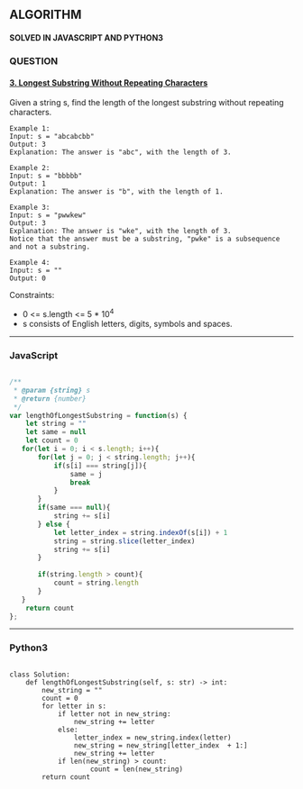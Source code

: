 ## ALGORITHM

#### SOLVED IN JAVASCRIPT AND PYTHON3
### QUESTION

#### [3. Longest Substring Without Repeating Characters](https://leetcode.com/problems/longest-substring-without-repeating-characters/)

Given a string s, find the length of the longest substring without repeating characters.



```
Example 1:
Input: s = "abcabcbb"
Output: 3
Explanation: The answer is "abc", with the length of 3.

Example 2:
Input: s = "bbbbb"
Output: 1
Explanation: The answer is "b", with the length of 1.

Example 3:
Input: s = "pwwkew"
Output: 3
Explanation: The answer is "wke", with the length of 3.
Notice that the answer must be a substring, "pwke" is a subsequence and not a substring.

Example 4:
Input: s = ""
Output: 0
```

Constraints:

* 0 <= s.length <= 5 * 10<sup>4</sup>
* s consists of English letters, digits, symbols and spaces.

-----

### JavaScript

```js

/**
 * @param {string} s
 * @return {number}
 */
var lengthOfLongestSubstring = function(s) {
    let string = ""
    let same = null
    let count = 0
   for(let i = 0; i < s.length; i++){
       for(let j = 0; j < string.length; j++){
           if(s[i] === string[j]){
               same = j
               break
           }
       }
       if(same === null){
           string += s[i]
       } else {
           let letter_index = string.indexOf(s[i]) + 1
           string = string.slice(letter_index)
           string += s[i]
       }
       
       if(string.length > count){
           count = string.length
       }
   }
    return count
};

```

-----

### Python3

```py3

class Solution:
    def lengthOfLongestSubstring(self, s: str) -> int:
        new_string = ""
        count = 0
        for letter in s:
            if letter not in new_string:
                new_string += letter
            else:
                letter_index = new_string.index(letter)
                new_string = new_string[letter_index  + 1:]
                new_string += letter
            if len(new_string) > count:
                    count = len(new_string)
        return count
        
```
